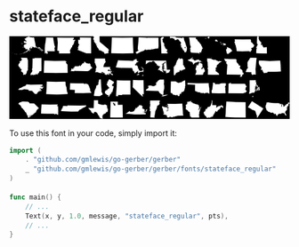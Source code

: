 # stateface_regular

![stateface_regular](stateface_regular.png)

To use this font in your code, simply import it:

```go
import (
	. "github.com/gmlewis/go-gerber/gerber"
	_ "github.com/gmlewis/go-gerber/gerber/fonts/stateface_regular"
)

func main() {
	// ...
	Text(x, y, 1.0, message, "stateface_regular", pts),
	// ...
}
```
